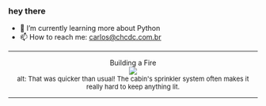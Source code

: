 ### hey there 

- :seedling: I’m currently learning more about Python
- :mailbox: How to reach me: carlos@chcdc.com.br


---


<!-- xkcd -->
<p align="center">Building a Fire</br><img src=https://imgs.xkcd.com/comics/building_a_fire.png></br><font size =2>alt: That was quicker than usual! The cabin's sprinkler system often makes it really hard to keep anything lit.</br></font></p></table></p> 


<!-- xkcd -->
---
